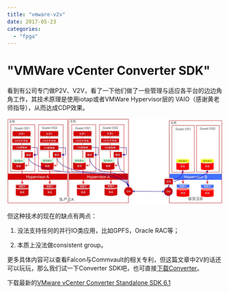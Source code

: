 ```yaml
---
title: "vmware-v2v"
date: 2017-05-23
categories: 
  - "fpga"
---
```


# "VMWare vCenter Converter SDK"

看到有公司专门做P2V、V2V，看了一下他们做了一些管理与适应各平台的边边角角工作，其技术原理是使用iotap或者VMWare Hypervisor层的 VAIO（感谢黄老师指导），从而达成CDP效果。

[![](/blog/images/微信图片_20170616172058.jpg)](https://blog.lofyer.org/wp-content/uploads/微信图片_20170616172058.jpg)

但这种技术的现在的缺点有两点：

1. 没法支持任何的并行IO类应用，比如GPFS，Oracle RAC等；

2. 本质上没法做consistent group。

更多具体内容可以查看Falcon与Commvault的相关专利，但这篇文章中2V的话还可以玩玩，那么我们试一下Converter SDK吧，也可直接[下载Converter](https://my.vmware.com/en/group/vmware/evalcenter?p=converter)。

下载最新的[VMware vCenter Converter Standalone SDK 6.1](https://my.vmware.com/group/vmware/get-download?downloadGroup=CONV61_SDK)